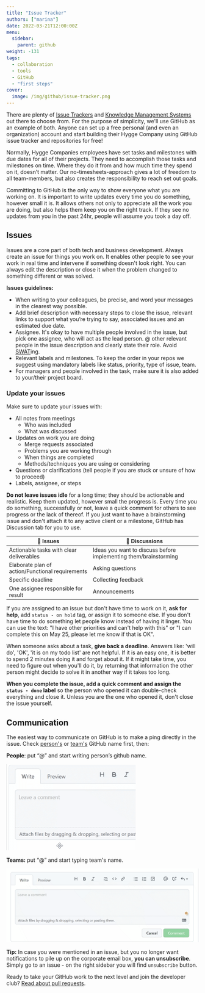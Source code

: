 ```yaml
---
title: "Issue Tracker"
authors: ["marina"]
date: 2022-03-21T12:00:00Z
menu:
  sidebar:
    parent: github
weight: -131
tags:
  - collaboration
  - tools
  - GitHub
  - "first steps"
cover:
  image: /img/github/issue-tracker.png
---
```


There are plenty of [Issue Trackers](https://en.wikipedia.org/wiki/Issue_tracking_system) and [Knowledge Management Systems](https://en.wikipedia.org/wiki/Knowledge_management_software) out there to choose from. For the purpose of simplicity, we'll use GitHub as an example of both. Anyone can set up a free personal (and even an organization) account and start building their Hygge Company using GitHub issue tracker and repositories for free!

Normally, Hygge Companies employees have set tasks and milestones with due dates for all of their projects. They need to accomplish those tasks and milestones on time. Where they do it from and how much time they spend on it, doesn’t matter. Our no-timesheets-approach gives a lot of freedom to all team-members, but also creates the responsibility to reach set out goals.

Committing to GitHub is the only way to show everyone what you are working on. It is important to write updates every time you do something, however small it is. It allows others not only to appreciate all the work you are doing, but also helps them keep you on the right track. If they see no updates from you in the past 24hr, people will assume you took a day off.

## Issues

Issues are a core part of both tech and business development. Always create an issue for things you work on. It enables other people to see your work in real time and intervene if something doesn't look right. You can always edit the description or close it when the problem changed to something different or was solved.

**Issues guidelines:**

- When writing to your colleagues, be precise, and word your messages in the clearest way possible.
- Add brief description with necessary steps to close the issue, relevant links to support what you’re trying to say, associated issues and an estimated due date.
- Assignee. It's okay to have multiple people involved in the issue, but pick one assignee, who will act as the lead person. @ other relevant people in the issue description and clearly state their role. Avoid [SWAT](https://hygge.work/guiding-principles/#:~:text=vs%20Police%20Officers-,SWAT,-teams%20show%20up)ing.
- Relevant labels and milestones. To keep the order in your repos we suggest using mandatory labels like status, priority, type of issue, team.
- For managers and people involved in the task, make sure it is also added to your/their project board.

### Update your issues

Make sure to update your issues with:

- All notes from meetings
  - Who was included
  - What was discussed
- Updates on work you are doing
  - Merge requests associated
  - Problems you are working through
  - When things are completed
  - Methods/techniques you are using or considering
- Questions or clarifications (tell people if you are stuck or unsure of how to proceed)
- Labels, assignee, or steps

**Do not leave issues idle** for a long time; they should be actionable and realistic. Keep them updated, however small the progress is. Every time you do something, successfully or not, leave a quick comment for others to see progress or the lack of thereof. If you just want to have a brainstorming issue and don't attach it to any active client or a milestone, GitHub has Discussion tab for you to use.

| 📝 Issues                                        | 💬 Discussions                                                   |
| ------------------------------------------------ | ---------------------------------------------------------------- |
| Actionable tasks with clear deliverables         | Ideas you want to discuss before implementing them/brainstorming |
| Elaborate plan of action/Functional requirements | Asking questions                                                 |
| Specific deadline                                | Collecting feedback                                              |
| One assignee responsible for result              | Announcements                                                    |

If you are assigned to an issue but don't have time to work on it, **ask for help**, add `status - on hold` tag, or assign it to someone else. If you don't have time to do something let people know instead of having it linger. You can use the text: "I have other priorities and can't help with this" or "I can complete this on May 25, please let me know if that is OK".

When someone asks about a task, **give back a deadline**. Answers like: 'will do', 'OK', 'it is on my todo list' are not helpful. If it is an easy one, it is better to spend 2 minutes doing it and forget about it. If it might take time, you need to figure out when you'll do it, by returning that information the other person might decide to solve it in another way if it takes too long.

**When you complete the issue, add a quick comment and assign the `status - done` label** so the person who opened it can double-check everything and close it. Unless you are the one who opened it, don't close the issue yourself.

## Communication

The easiest way to communicate on GitHub is to make a ping directly in the issue. Check [person's](https://github.com/orgs/1712n/people) or [team's](https://github.com/orgs/1712n/teams) GitHub name first, then:

**People**: put “@” and start writing person’s github name.

![mention person](/img/github/mentioning1.gif)

**Teams:** put “@” and start typing team's name.

![mention team](/img/github/mentioning2.gif)

**Tip:** In case you were mentioned in an issue, but you no longer want notifications to pile up on the corporate email box, **you can unsubscribe**. Simply go to an issue - on the right sidebar you will find `unsubscribe` button.

Ready to take your GitHub work to the next level and join the developer club? [Read about pull requests](/github/pull-requests).
